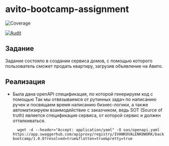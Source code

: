 # avito-bootcamp-assignment
![Coverage](https://img.shields.io/badge/Coverage-45.8%25-yellow)

[![Audit](https://github.com/Ropho/avito-bootcamp-assignment/actions/workflows/audit.yml/badge.svg?branch=master)](https://github.com/Ropho/avito-bootcamp-assignment/actions/workflows/audit.yml)

## Задание 
Задание состояло в создании сервиса домов, с помощью которого пользователь сможет продать квартиру, загрузив объявление на Авито.

## Реализация

- Была дана openAPI спецификация, по которой генерируем код с помощью 
Так мы отвязываемся от рутинных задач по написанию ручек и посвящаем время написанию бизнес-логики, а также автоматизируем взаимодействие с заказчиком, ведь SOT (Source of truth) является спецификация сервиса, от которой сервис и должен отталкиваться.
	    
        wget -d --header="Accept: application/yaml" -O oas/openapi.yaml https://app.swaggerhub.com/apiproxy/registry/IVANKOVALENKOWORK/backend-bootcamp/1.0.0?resolved=true&flatten=true&pretty=true
